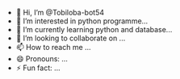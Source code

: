 - 👋 Hi, I’m @Tobiloba-bot54
- 👀 I’m interested in python programme...
- 🌱 I’m currently learning python and database...
- 💞️ I’m looking to collaborate on ...
- 📫 How to reach me ...
- 😄 Pronouns: ...
- ⚡ Fun fact: ...

<!---
Tobiloba-bot54/Tobiloba-bot54 is a ✨ special ✨ repository because its `README.md` (this file) appears on your GitHub profile.
You can click the Preview link to take a look at your changes.
--->
